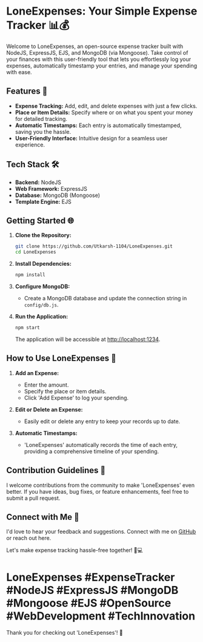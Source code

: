 # LoneExpenses: Your Simple Expense Tracker 📊💰

Welcome to LoneExpenses, an open-source expense tracker built with NodeJS, ExpressJS, EJS, and MongoDB (via Mongoose). Take control of your finances with this user-friendly tool that lets you effortlessly log your expenses, automatically timestamp your entries, and manage your spending with ease.

## Features 🚀

- **Expense Tracking:** Add, edit, and delete expenses with just a few clicks.
- **Place or Item Details:** Specify where or on what you spent your money for detailed tracking.
- **Automatic Timestamps:** Each entry is automatically timestamped, saving you the hassle.
- **User-Friendly Interface:** Intuitive design for a seamless user experience.

## Tech Stack 🛠️

- **Backend:** NodeJS
- **Web Framework:** ExpressJS
- **Database:** MongoDB (Mongoose)
- **Template Engine:** EJS

## Getting Started 🌐

1. **Clone the Repository:**
   ```bash
   git clone https://github.com/Utkarsh-1104/LoneExpenses.git
   cd LoneExpenses
   ```

2. **Install Dependencies:**
   ```bash
   npm install
   ```

3. **Configure MongoDB:**
   - Create a MongoDB database and update the connection string in `config/db.js`.

4. **Run the Application:**
   ```bash
   npm start
   ```

   The application will be accessible at [http://localhost:1234](http://localhost:1234).

## How to Use LoneExpenses 📝

1. **Add an Expense:**
   - Enter the amount.
   - Specify the place or item details.
   - Click 'Add Expense' to log your spending.

2. **Edit or Delete an Expense:**
   - Easily edit or delete any entry to keep your records up to date.

3. **Automatic Timestamps:**
   - 'LoneExpenses' automatically records the time of each entry, providing a comprehensive timeline of your spending.


## Contribution Guidelines 🤝

I welcome contributions from the community to make 'LoneExpenses' even better. If you have ideas, bug fixes, or feature enhancements, feel free to submit a pull request.

## Connect with Me 🌟

I'd love to hear your feedback and suggestions. Connect with me on [GitHub](https://github.com/Utkarsh-1104) or reach out here.

Let's make expense tracking hassle-free together! 🚀💻

# LoneExpenses #ExpenseTracker #NodeJS #ExpressJS #MongoDB #Mongoose #EJS #OpenSource #WebDevelopment #TechInnovation

Thank you for checking out 'LoneExpenses'! 🙌
